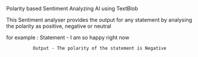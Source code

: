 Polarity based Sentiment Analyzing AI using TextBlob

This Sentiment analyser provides the output for any statement by analysing the polarity as positive, negative or neutral

for example : Statement - I am so happy right now

              Output - The polarity of the statement is Negative
